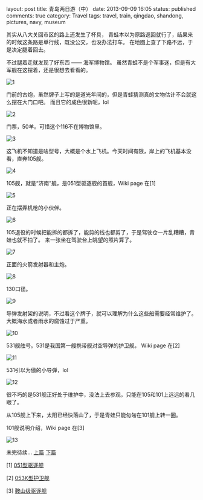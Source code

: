 layout: post
title: 青岛两日游（中）
date: 2013-09-09 16:05
status: published
comments: true
category: Travel
tags: travel, train, qingdao, shandong, pictures, navy, museum

其实从八大关回市区的路上还发生了杯具，
青蛙本以为原路返回就行了，结果来的时候这条路是单行线，既没公交，也没办法打车。
在地图上查了下路不远，于是决定腿着回去。

不过腿着走就发现了好东西 —— 海军博物馆。
虽然青蛙不是个军事迷，但是有大军舰在这摆着，还是很想去看看的。

![1](https://lh6.googleusercontent.com/-B98oG0Oma4o/UjLkNZt-OcI/AAAAAAAAOAc/s3DAdTOpYB8/s640/IMG_1338.JPG)

门前的古炮，虽然牌子上写的是道光年间的，但是青蛙猜测真的文物估计不会就这么摆在大门口吧。
而且它的成色很新呢，lol

![2](https://lh4.googleusercontent.com/-MJ9GPqcuf2Q/UjLkNVMYYgI/AAAAAAAAOAc/_KSid8Cf92M/s640/IMG_1339.JPG)

门票，50羊。可惜这个116不在博物馆里。

![3](https://lh5.googleusercontent.com/-O64p2ox66uk/UjLkNSJFxSI/AAAAAAAAOAc/i8ZQuWTAXbY/s640/IMG_1340.JPG)

这飞机不知道是啥型号，大概是个水上飞机。今天时间有限，岸上的飞机基本没看，直奔105舰。

![4](https://lh3.googleusercontent.com/-wm5oS8exx48/UjLkNcRPbJI/AAAAAAAAOAc/GtyUttHOPz4/s640/IMG_1341.JPG)

105舰，就是“济南”舰，是051型驱逐舰的首舰，Wiki page 在\[1\]

![5](https://lh6.googleusercontent.com/-ozkpQXAldPg/UjLkNWsibhI/AAAAAAAAOAc/icQZAW9CeA4/s640/IMG_1342.JPG)

正在摆弄机枪的小伙伴。

![6](https://lh3.googleusercontent.com/-LnzxDP3j_Mc/UjLkNVK3ebI/AAAAAAAAOAc/79PlswC4wf4/s640/IMG_1344.JPG)

105退役的时候把能拆的都拆了，能剪的线也都剪了，于是驾驶仓一片乱糟糟，青蛙也就不拍了。
来一张坐在驾驶台上眺望的照片算了。

![7](https://lh3.googleusercontent.com/-FP87WUzc09Y/UjLkNZsrEMI/AAAAAAAAOAc/HtruSYnC2O4/s640/IMG_1347.JPG)

正面的火箭发射器和主炮。

![8](https://lh6.googleusercontent.com/-4s9tdYjuvLU/UjLkNT26c2I/AAAAAAAAOAc/t-cA4BsoWDc/s640/IMG_1348.JPG)

130口径。

![9](https://lh4.googleusercontent.com/--z8rJ3QCInk/UjLkNS8wnhI/AAAAAAAAOAc/QLtr8q8YeEE/s640/IMG_1351.JPG)

导弹发射架的说明，不过看这个牌子，就可以理解为什么这些船需要经常维护了。大概海水或者雨水的腐蚀过于严重。

![10](https://lh5.googleusercontent.com/-jQpUw5v_r2A/UjLkNVQtiXI/AAAAAAAAOAc/4InhbHOqRK8/s640/IMG_1352.JPG)

531舰舷号。531是我国第一艘携带舰对空导弹的护卫舰， Wiki page 在\[2\]

![11](https://lh5.googleusercontent.com/-L7WBdk6mc_Q/UjLkNWRRSlI/AAAAAAAAOAc/LBmuDemKxzQ/s640/IMG_1345.JPG)

531引以为傲的小导弹，lol

![12](https://lh4.googleusercontent.com/-RMbQx-s49HE/UjLkNfnA41I/AAAAAAAAOAc/VOdyKsncm6w/s640/IMG_1343.JPG)

很不巧的是531舰正好处于维护中，没法上去参观，只能在105和101上远远的看几眼了。

从105舰上下来，太阳已经快落山了，于是青蛙只能匆匆在101舰上转一圈。

101舰说明介绍，Wiki page 在\[3\]

![13](https://lh4.googleusercontent.com/-_BR58ACpz4M/UjLkNe3MAhI/AAAAAAAAOAc/_Wj0WXtlyWw/s640/IMG_1353.JPG)

未完待续...
[上篇](/2013/09/tour-of-qingdao-a/)  [下篇](/2013/09/tour-of-qingdao-c/)



\[1\] [051型驱逐舰](http://zh.wikipedia.org/wiki/051%E5%9E%8B%E9%A9%B1%E9%80%90%E8%88%B0)

\[2\] [053K型护卫舰](http://zh.wikipedia.org/wiki/053K%E5%9E%8B%E6%8A%A4%E5%8D%AB%E8%88%B0)

\[3\] [鞍山级驱逐舰](http://zh.wikipedia.org/wiki/%E9%9E%8D%E5%B1%B1%E7%BA%A7%E9%A9%B1%E9%80%90%E8%88%B0)
